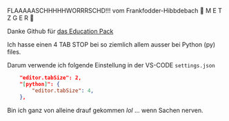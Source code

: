 FLAAAAASCHHHHHWORRRSCHD!!! vom Frankfodder-Hibbdebach 🐽 M E T Z G E R 🐽

Danke Github für [das Education Pack](https://education.github.com/pack)

Ich hasse einen 4 TAB STOP bei so ziemlich allem ausser bei Python (py) files. 

Darum verwende ich folgende Einstellung in der VS-CODE `settings.json`


```json
    "editor.tabSize": 2,
    "[python]": {
        "editor.tabSize": 4,
    },    
```

Bin ich ganz von alleine drauf gekommen *lol* ... wenn Sachen nerven.
